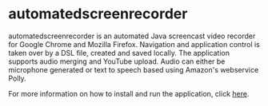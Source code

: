 # automatedscreenrecorder
automatedscreenrecorder is an automated Java screencast video recorder for Google Chrome and Mozilla Firefox.
Navigation and application control is taken over by a DSL file, created and saved locally.
The application supports audio merging and YouTube upload.
Audio can either be microphone generated or text to speech based using Amazon's webservice Polly.

For more information on how to install and run the application, click [here](https://github.com/Kaeties/automatedscreenrecorder/wiki).
